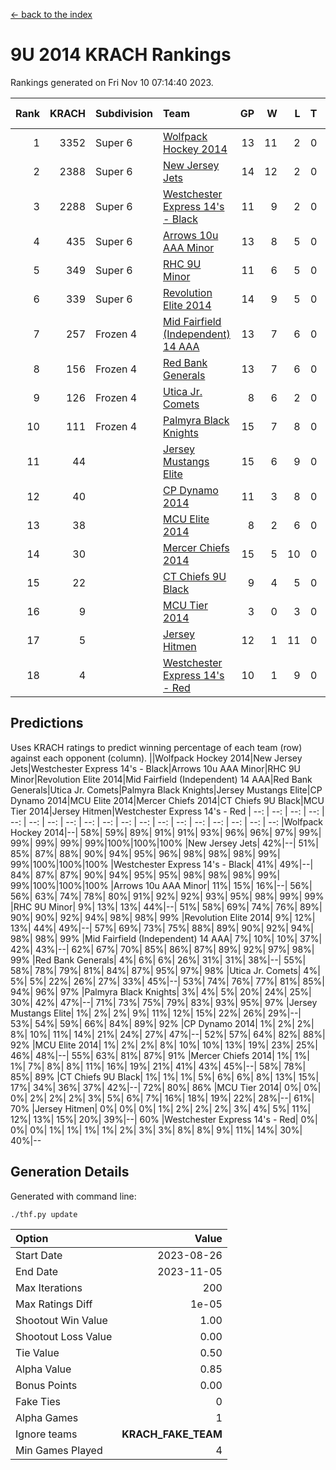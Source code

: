 [<- back to the index](readme.md)
# 9U 2014 KRACH Rankings
Rankings generated on Fri Nov 10 07:14:40 2023.

Rank|KRACH|Subdivision|Team|GP|W|L|T|OTW|OTL|SoS|Exp Wins|Win Diff
---:|---:|:---|:---|---:|---:|---:|---:|---:|---:|---:|---:|---:
1|3352|Super 6|[Wolfpack Hockey 2014](https://gamesheetstats.com/seasons/3664/teams/140871/schedule)|13|11|2|0|0|1|801|11.8|-0.0
2|2388|Super 6|[New Jersey Jets](https://gamesheetstats.com/seasons/3664/teams/140881/schedule)|14|12|2|0|2|0|687|12.8|-0.0
3|2288|Super 6|[Westchester Express 14's - Black](https://gamesheetstats.com/seasons/3664/teams/140873/schedule)|11|9|2|0|2|0|854|9.8|-0.0
4|435|Super 6|[Arrows 10u AAA Minor](https://gamesheetstats.com/seasons/3664/teams/140872/schedule)|13|8|5|0|0|1|778|8.9|0.0
5|349|Super 6|[RHC 9U Minor](https://gamesheetstats.com/seasons/3664/teams/140876/schedule)|11|6|5|0|1|0|721|6.8|-0.0
6|339|Super 6|[Revolution Elite 2014](https://gamesheetstats.com/seasons/3664/teams/140880/schedule)|14|9|5|0|2|1|398|9.9|0.0
7|257|Frozen 4|[Mid Fairfield (Independent) 14 AAA](https://gamesheetstats.com/seasons/3664/teams/140878/schedule)|13|7|6|0|1|0|583|7.9|0.0
8|156|Frozen 4|[Red Bank Generals](https://gamesheetstats.com/seasons/3664/teams/140883/schedule)|13|7|6|0|0|0|524|7.9|0.0
9|126|Frozen 4|[Utica Jr. Comets](https://gamesheetstats.com/seasons/3664/teams/140884/schedule)|8|6|2|0|0|0|53|6.9|0.0
10|111|Frozen 4|[Palmyra Black Knights](https://gamesheetstats.com/seasons/3664/teams/140875/schedule)|15|7|8|0|0|1|794|7.9|0.0
11|44||[Jersey Mustangs Elite](https://gamesheetstats.com/seasons/3664/teams/140888/schedule)|15|6|9|0|0|2|383|6.9|0.0
12|40||[CP Dynamo 2014](https://gamesheetstats.com/seasons/3664/teams/140877/schedule)|11|3|8|0|0|1|351|3.9|0.0
13|38||[MCU Elite 2014](https://gamesheetstats.com/seasons/3664/teams/140874/schedule)|8|2|6|0|0|1|1035|2.9|0.0
14|30||[Mercer Chiefs 2014](https://gamesheetstats.com/seasons/3664/teams/140885/schedule)|15|5|10|0|0|1|251|5.9|0.0
15|22||[CT Chiefs 9U Black](https://gamesheetstats.com/seasons/3664/teams/140886/schedule)|9|4|5|0|1|0|87|4.9|0.0
16|9||[MCU Tier 2014](https://gamesheetstats.com/seasons/3664/teams/140882/schedule)|3|0|3|0|0|0|1201|0.9|0.0
17|5||[Jersey Hitmen](https://gamesheetstats.com/seasons/3664/teams/140879/schedule)|12|1|11|0|0|0|834|1.9|0.0
18|4||[Westchester Express 14's - Red](https://gamesheetstats.com/seasons/3664/teams/140887/schedule)|10|1|9|0|0|0|57|1.9|0.0

## Predictions
Uses KRACH ratings to predict winning percentage of each team (row) against each opponent (column).
||Wolfpack Hockey 2014|New Jersey Jets|Westchester Express 14's - Black|Arrows 10u AAA Minor|RHC 9U Minor|Revolution Elite 2014|Mid Fairfield (Independent) 14 AAA|Red Bank Generals|Utica Jr. Comets|Palmyra Black Knights|Jersey Mustangs Elite|CP Dynamo 2014|MCU Elite 2014|Mercer Chiefs 2014|CT Chiefs 9U Black|MCU Tier 2014|Jersey Hitmen|Westchester Express 14's - Red
| --: | --: | --: | --: | --: | --: | --: | --: | --: | --: | --: | --: | --: | --: | --: | --: | --: | --: | --: 
|Wolfpack Hockey 2014|--| 58%| 59%| 89%| 91%| 91%| 93%| 96%| 96%| 97%| 99%| 99%| 99%| 99%| 99%|100%|100%|100%
|New Jersey Jets| 42%|--| 51%| 85%| 87%| 88%| 90%| 94%| 95%| 96%| 98%| 98%| 98%| 99%| 99%|100%|100%|100%
|Westchester Express 14's - Black| 41%| 49%|--| 84%| 87%| 87%| 90%| 94%| 95%| 95%| 98%| 98%| 98%| 99%| 99%|100%|100%|100%
|Arrows 10u AAA Minor| 11%| 15%| 16%|--| 56%| 56%| 63%| 74%| 78%| 80%| 91%| 92%| 92%| 93%| 95%| 98%| 99%| 99%
|RHC 9U Minor|  9%| 13%| 13%| 44%|--| 51%| 58%| 69%| 74%| 76%| 89%| 90%| 90%| 92%| 94%| 98%| 98%| 99%
|Revolution Elite 2014|  9%| 12%| 13%| 44%| 49%|--| 57%| 69%| 73%| 75%| 88%| 89%| 90%| 92%| 94%| 98%| 98%| 99%
|Mid Fairfield (Independent) 14 AAA|  7%| 10%| 10%| 37%| 42%| 43%|--| 62%| 67%| 70%| 85%| 86%| 87%| 89%| 92%| 97%| 98%| 99%
|Red Bank Generals|  4%|  6%|  6%| 26%| 31%| 31%| 38%|--| 55%| 58%| 78%| 79%| 81%| 84%| 87%| 95%| 97%| 98%
|Utica Jr. Comets|  4%|  5%|  5%| 22%| 26%| 27%| 33%| 45%|--| 53%| 74%| 76%| 77%| 81%| 85%| 94%| 96%| 97%
|Palmyra Black Knights|  3%|  4%|  5%| 20%| 24%| 25%| 30%| 42%| 47%|--| 71%| 73%| 75%| 79%| 83%| 93%| 95%| 97%
|Jersey Mustangs Elite|  1%|  2%|  2%|  9%| 11%| 12%| 15%| 22%| 26%| 29%|--| 53%| 54%| 59%| 66%| 84%| 89%| 92%
|CP Dynamo 2014|  1%|  2%|  2%|  8%| 10%| 11%| 14%| 21%| 24%| 27%| 47%|--| 52%| 57%| 64%| 82%| 88%| 92%
|MCU Elite 2014|  1%|  2%|  2%|  8%| 10%| 10%| 13%| 19%| 23%| 25%| 46%| 48%|--| 55%| 63%| 81%| 87%| 91%
|Mercer Chiefs 2014|  1%|  1%|  1%|  7%|  8%|  8%| 11%| 16%| 19%| 21%| 41%| 43%| 45%|--| 58%| 78%| 85%| 89%
|CT Chiefs 9U Black|  1%|  1%|  1%|  5%|  6%|  6%|  8%| 13%| 15%| 17%| 34%| 36%| 37%| 42%|--| 72%| 80%| 86%
|MCU Tier 2014|  0%|  0%|  0%|  2%|  2%|  2%|  3%|  5%|  6%|  7%| 16%| 18%| 19%| 22%| 28%|--| 61%| 70%
|Jersey Hitmen|  0%|  0%|  0%|  1%|  2%|  2%|  2%|  3%|  4%|  5%| 11%| 12%| 13%| 15%| 20%| 39%|--| 60%
|Westchester Express 14's - Red|  0%|  0%|  0%|  1%|  1%|  1%|  1%|  2%|  3%|  3%|  8%|  8%|  9%| 11%| 14%| 30%| 40%|--

## Generation Details

Generated with command line:
```
./thf.py update
```

| Option | Value |
| :----- | ----: |
| Start Date | 2023-08-26 |
| End Date | 2023-11-05 |
| Max Iterations | 200 |
| Max Ratings Diff | 1e-05 |
| Shootout Win Value | 1.00 |
| Shootout Loss Value | 0.00 |
| Tie Value | 0.50 |
| Alpha Value | 0.85 |
| Bonus Points | 0.00 |
| Fake Ties | 0 |
| Alpha Games | 1 |
| Ignore teams | __KRACH_FAKE_TEAM__ |
| Min Games Played | 4 |

